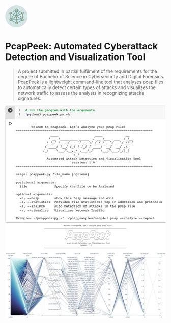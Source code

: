 <img src='pcappeek_logo.png' width='70'> 

# PcapPeek: Automated Cyberattack Detection and Visualization Tool

> A project submitted in partial fulfilment of the requirements for the degree of Bachelor of Science in Cybersecurity and Digital Forensics. PcapPeek is a lightweight command-line tool that analyses pcap files to automatically detect certain types of attacks and visualizes the network traffic to assess the analysts in recognizing attacks signatures.

<img src='Screen Shot 2022-05-20 at 11.55.22 PM.png'>
<img src='Screen Shot 2022-05-21 at 12.23.52 AM.png'>
